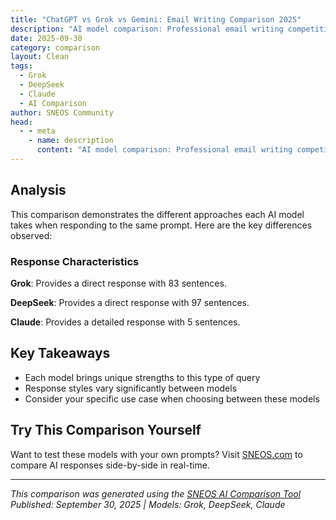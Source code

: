 ```yaml
---
title: "ChatGPT vs Grok vs Gemini: Email Writing Comparison 2025"
description: "AI model comparison: Professional email writing competition - which AI sounds most human?..."
date: 2025-09-30
category: comparison
layout: Clean
tags:
  - Grok
  - DeepSeek
  - Claude
  - AI Comparison
author: SNEOS Community
head:
  - - meta
    - name: description
      content: "AI model comparison: Professional email writing competition - which AI sounds most human?..."
---
```


<ChatComparison
  title="ChatGPT vs Grok vs Gemini: Email Writing Comparison 2025"
  prompt="Professional email writing competition - which AI sounds most human?"
  :responses='{
    "Grok": "For a professional email writing competition where the goal is to determine which AI sounds most human, the evaluation hinges on several key factors: tone, clarity, personalization, natural flow, and adherence to professional email etiquette. Below, I\u2019ll outline a framework for comparing AI-generated emails and provide sample emails written in different styles to illustrate varying levels of \u0022human-like\u0022 qualities. You can use this as a guide to assess entries or as inspiration for crafting your own.\n\n---\n\n### Framework for Evaluating \u0022Human-like\u0022 AI-Generated Emails\n1. **Tone and Warmth**: Does the email strike a balance between professionalism and approachability? A human-like tone often includes subtle friendliness or empathy while remaining formal.\n2. **Natural Flow and Language**: Does the email avoid robotic phrasing or overly formulaic structures? Humans often use contractions, varied sentence lengths, and idiomatic expressions naturally.\n3. **Personalization**: Does the email feel tailored to the recipient or situation? A generic email feels less human, while specific references (e.g., to a prior conversation or shared context) add authenticity.\n4. **Conciseness and Clarity**: Humans typically get to the point without over-explaining, while still providing necessary context.\n5. **Subtle Imperfections**: Perfect grammar and structure can sometimes feel artificial. A slight, intentional imperfection (e.g., a casual phrase or minor stylistic quirk) can mimic human writing, though it must not detract from professionalism.\n6. **Etiquette and Structure**: Adherence to email norms (e.g., proper greeting, sign-off, and formatting) is critical, but overly rigid formats can feel less human.\n\n---\n\n### Sample Professional Emails for Comparison\nI\u2019ve crafted three sample emails from different \u0022AI personas\u0022 responding to the same scenario: a request for a follow-up meeting after an initial project discussion. Compare these to see which feels most human based on the framework above.\n\n**Scenario**: You are a project manager named Alex Carter, emailing a client, Sarah Johnson, to schedule a follow-up meeting after a productive initial discussion about a marketing campaign.\n\n#### AI Persona 1: Formal and Polished\n**Subject**: Follow-Up Meeting Request for Marketing Campaign  \nDear Ms. Johnson,  \n\nI hope this email finds you in good health. I wanted to express my gratitude for the insightful discussion we had last week regarding the marketing campaign for your brand. It was a pleasure to learn more about your vision and objectives.  \n\nI am writing to propose a follow-up meeting to review the initial draft of the campaign strategy and gather your feedback. Would you be available for a 30-minute call next Tuesday, October 10th, at 2:00 PM EST? If this time does not suit you, please let me know your availability, and I will be happy to accommodate.  \n\nThank you for your time and consideration. I look forward to hearing from you.  \n\nBest regards,  \nAlex Carter  \nProject Manager  \n[Company Name]  \n[Contact Info]\n\n**Analysis**: This email is professional and polite, with perfect grammar and structure. However, it feels slightly robotic due to its formal tone and lack of personalization beyond the basic context. It misses the warmth or small personal touches a human might include.\n\n---\n\n#### AI Persona 2: Casual and Friendly\n**Subject**: Let\u2019s Schedule a Follow-Up Chat!  \nHey Sarah,  \n\nI just wanted to say thanks again for the great conversation last week about the marketing campaign. I\u2019m excited to dive deeper into your ideas!  \n\nI\u2019ve been working on a draft strategy and would love to get your thoughts. Are you free for a quick 30-minute call next Tuesday at 2:00 PM EST? If that doesn\u2019t work, just let me know what times are good for you, and I\u2019ll make it happen.  \n\nLooking forward to catching up!  \n\nCheers,  \nAlex Carter  \nProject Manager  \n[Company Name]  \n[Contact Info]\n\n**Analysis**: This email feels more human due to its casual tone, use of contractions (\u201CI\u2019ve,\u201D \u201CI\u2019ll\u201D), and friendly phrasing like \u201Ccatching up.\u201D However, it might be too informal for a professional context, especially with a client who may expect a more polished approach. The warmth is there, but it risks seeming unprofessional.\n\n---\n\n#### AI Persona 3: Balanced and Personal\n**Subject**: Follow-Up Meeting for Marketing Campaign  \nHi Sarah,  \n\nI really enjoyed our discussion last week about the marketing campaign\u2014your insights on targeting the younger demographic were particularly helpful. Thanks for taking the time to walk me through your goals.  \n\nI\u2019ve put together a draft of the strategy and would love to hear your feedback. Could we schedule a 30-minute call next Tuesday, October 10th, at 2:00 PM EST? If that doesn\u2019t work for you, just let me know a time that\u2019s better, and I\u2019ll adjust accordingly.  \n\nLooking forward to our next chat!  \n\nBest,  \nAlex Carter  \nProject Manager  \n[Company Name]  \n[Contact Info]\n\n**Analysis**: This email strikes a strong balance between professionalism and warmth. It includes a personal reference to the earlier conversation (\u201Ctargeting the younger demographic\u201D), uses a natural tone with contractions and varied sentences, and maintains proper etiquette. It feels like something a real professional would write\u2014approachable yet polished.\n\n---\n\n### Which AI Sounds Most Human?\n- **AI Persona 1** is too formal and lacks personal touches, making it feel like a template. While professional, it doesn\u2019t fully capture human nuance.\n- **AI Persona 2** is overly casual, which may come across as unprofessional in a client-facing context. While it feels conversational, it sacrifices the expected decorum.\n- **AI Persona 3** is likely the most human-like. It combines professionalism with subtle warmth, personalizes the message with a specific detail, and uses natural language without overdoing informality.\n\n### Tips for Crafting or Judging AI Emails\n1. **Test for Context Awareness**: Does the AI adapt its tone based on the recipient (e.g., a client vs. a colleague)? Persona 3 does this well by keeping it professional yet friendly.\n2. **Look for Subtle Personality**: Small touches like a specific callback (as in Persona 3) or a slight quirk in phrasing can mimic human writing.\n3. **Avoid Over-Perfection**: Emails that are too flawless can feel artificial. Persona 1 suffers from this.\n4. **Balance Formality**: Too casual (Persona 2) can undermine credibility, while too stiff (Persona 1) feels distant.\n\n### Conclusion\nFor a professional email writing competition, I\u2019d argue that **AI Persona 3** sounds the most human because it mirrors how a real professional would communicate in a client-facing scenario\u2014clear, polite, and just personal enough to feel authentic. If you\u2019re crafting or judging entries, prioritize natural language, context-specific details, and a tone that fits the situation. If you\u2019d like me to generate or evaluate specific emails for your competition, feel free to provide more details or prompts! Which persona resonated most with you, or do you have a different scenario in mind?",
    "DeepSeek": "Of course. This is a fantastic topic for a competition. The \u0022most human\u0022 AI is a moving target, as all the major models are improving rapidly. However, we can analyze the top contenders based on key aspects of human-like email writing.\n\nHere\u2019s a breakdown of the top competitors, their strengths, and a hypothetical judging panel\u0027s verdict.\n\n### The Key Criteria for a \u0022Human-Sounding\u0022 Email\n\nBefore we crown a winner, let\u0027s define what we\u0027re judging:\n1.  **Tone \u0026 Nuance:** Can it adapt from formal to casual, empathetic to assertive, without sounding like a template?\n2.  **Context Awareness:** Does it understand the relationship (e.g., boss vs. colleague, new client vs. long-term partner) and write accordingly?\n3.  **Flow \u0026 Natural Phrasing:** Does it avoid robotic, overly complex, or repetitively structured sentences? Does it use common idioms and contractions naturally?\n4.  **Error Handling \u0026 Imperfection:** Can it introduce a subtle, human-like \u0022hedge\u0022 (\u0022I might be wrong, but...\u0022) or a minor, natural rephrasing on the fly?\n5.  **Purpose Fulfillment:** Does the email achieve its goal clearly and efficiently, without unnecessary jargon?\n\n---\n\n### The Contenders\n\n#### 1. ChatGPT (OpenAI)\n**Strengths:**\n*   **The Gold Standard for Conversational Flow:** ChatGPT was fundamentally trained on dialogue, giving it a natural advantage in crafting emails that sound like a person speaking.\n*   **Excellent Tone Control:** Its custom instructions and in-chat commands (\u0022make this more friendly,\u0022 \u0022sound more concerned\u0022) are highly effective.\n*   **Idiomatic and Relatable:** It\u0027s very good at using common phrases and building rapport in a way that feels authentic.\n\n**Weaknesses:**\n*   Can sometimes be overly verbose or \u0022fluffy\u0022 if not given strict word limits.\n*   Its default style can lean slightly informal, which requires careful prompting for very formal correspondence.\n\n**Human-Like Verdict:** **9/10**. It consistently produces emails that you could easily believe were written by a thoughtful, articulate human.\n\n#### 2. Claude (Anthropic)\n**Strengths:**\n*   **Unmatched for Professionalism and Clarity:** Claude excels at business writing. Its emails are often perfectly structured, clear, and concise.\n*   **Empathetic and Considerate Tone:** It has a built-in tendency towards a thoughtful, almost diplomatic tone, which is perfect for sensitive or client-facing emails.\n*   **Strong Context Handling:** It\u0027s excellent at remembering long threads and incorporating subtle context.\n\n**Weaknesses:**\n*   Can sometimes sound *too* polished, bordering on a \u0022corporate handbook\u0022 voice, lacking the slight imperfections of a real person.\n*   Less likely to use casual, colloquial language effectively compared to ChatGPT.\n\n**Human-Like Verdict:** **8.5/10**. It sounds like the most competent and professional human in the office\u2014sometimes almost *too* perfect.\n\n#### 3. Google Gemini (formerly Bard)\n**Strengths:**\n*   **Deep Google Integration:** Its ability to seamlessly incorporate real-time information from Gmail, Google Docs, and Search can make its emails highly relevant and personalized.\n*   **Direct and Efficient:** Gemini often gets straight to the point, which can mimic a busy professional\u0027s style.\n\n**Weaknesses:**\n*   **Inconsistency:** This is its biggest weakness. It can produce a brilliantly human-sounding email one moment and a strangely stilted or factually inaccurate one the next.\n*   Tone can be less nuanced and sometimes veer into robotic, especially with complex requests.\n\n**Human-Like Verdict:** **7.5/10**. On its best days, it\u0027s a strong contender, but its lack of consistent reliability holds it back.\n\n#### 4. Microsoft Copilot (Powered by GPT-4)\n**Strengths:**\n*   **Deep Microsoft 365 Integration:** Like Gemini, its power comes from context within your work ecosystem (Outlook, Teams, Word). An email written with the full context of your recent meetings and documents can feel incredibly human and informed.\n*   **Strong Baseline Model:** Since it\u0027s powered by a version of GPT-4, it inherits many of ChatGPT\u0027s strengths in natural language.\n\n**Weaknesses:**\n*   The experience is heavily dependent on the integration. Used in isolation, it\u0027s very similar to ChatGPT but with a slightly more corporate feel.\n*   Less flexibility for creative or highly casual email writing.\n\n**Human-Like Verdict:** **8/10**. When fully integrated, it\u0027s a 9/10 due to hyper-relevance. In a standalone competition, it\u0027s just a shade behind ChatGPT in versatility.\n\n---\n\n### Head-to-Head Competition: The Scenario\n\nLet\u0027s test them with a challenging prompt that requires nuance:\n\n\u003E **Prompt:** \u0022Write a follow-up email to a client, Sarah, after a product demo. We encountered a minor technical glitch during the demo that was quickly resolved. Sound confident but acknowledge the issue lightly. Keep it to 4-5 sentences.\u0022\n\n#### Sample Responses:\n\n*   **ChatGPT:**\n    \u003E \u0022Hi Sarah, it was great walking you and your team through the demo earlier. While we hit a small snag with the data refresh, I was glad we could resolve it on the spot and show you the platform\u0027s resilience. The feature you were most interested in is performing exceptionally well for other clients, and I\u0027m excited to see how it will streamline your workflow. Let me know if you have any further questions.\u0022\n\n*   **Claude:**\n    \u003E \u0022Hi Sarah, thank you again for your time during the product demonstration today. I appreciate your patience when we experienced that brief technical moment\u2014it provided a good opportunity to see our support process in action. Based on your feedback regarding the reporting dashboard, I\u0027ve put together some additional case studies I think you\u0027ll find valuable. I look forward to hearing your thoughts.\u0022\n\n*   **Gemini:**\n    \u003E \u0022Hi Sarah, Following up on our demo. I apologize again for the technical glitch, but I\u0027m glad we fixed it quickly. The core features you were interested in, like the automated reporting, are ready to go. Please let me know if you\u0027d like to proceed to the next steps.\u0022\n\n#### Analysis:\n*   **ChatGPT** uses natural phrases like \u0022small snag\u0022 and \u0022on the spot,\u0022 and smoothly pivots to a positive. It feels conversational and confident.\n*   **Claude** is exceptionally professional. \u0022Brief technical moment\u0022 is a masterful understatement, and it proactively offers value with \u0022case studies.\u0022 It sounds like a seasoned account manager.\n*   **Gemini** is direct but a bit clunkier. \u0022I apologize again\u0022 can sound slightly defensive, and the transition is less fluid.\n\n---\n\n### And the Winner Is...\n\nThis is a very close race, but based on **consistency, tonal range, and natural conversational flow**:\n\n**\uD83E\uDD47 1st Place: ChatGPT**\nIt most reliably produces emails across a wide spectrum of tones that sound like they were written by a real, thinking person. Its strength in dialogue translates directly into effective email communication.\n\n**\uD83E\uDD48 2nd Place: Claude**\nA very close second. For pure business and professional emails, it is arguably the best. It loses the top spot only because its \u0022voice\u0022 can be almost *too* perfect and consistent, lacking the occasional quirky, human variability.\n\n**\uD83E\uDD49 3rd Place: Microsoft Copilot**\nIts deep integration is a game-changer in a real-world setting, giving it a huge advantage in context-aware writing. In a standalone test, it shares many of ChatGPT\u0027s qualities.\n\n**Honorable Mention: Google Gemini**\nIt has immense potential and on a good day can beat anyone, but its inconsistency makes it an unreliable champion in a head-to-head competition.\n\n**Final Tip for the Competition:** The most \u0022human\u0022 result often comes from the most human *prompt*. The winner will likely be the person who best instructs the AI, providing clear context, desired tone, and key points. The AI is the tool; the human prompt is the craftsman.",
    "Claude": "I\u0027d be happy to help with professional email writing! However, I notice you mentioned a competition between AIs - I\u0027m Claude, and I\u0027m the only AI participating in our conversation right now.\n\nIf you\u0027d like to test my professional email writing skills, I\u0027d be glad to:\n\n- Write a sample professional email on a topic you specify\n- Review and improve an existing email draft\n- Demonstrate different professional email styles (formal, friendly-professional, concise, etc.)\n\nWhat kind of professional email scenario would you like me to tackle? For example:\n- Follow-up after a meeting\n- Request for information\n- Project status update\n- Client communication\n- Internal team coordination\n\nJust let me know the context and I\u0027ll craft something that sounds natural and professionally appropriate!"
  }'
  published-date="12:24"
/>

## Analysis

This comparison demonstrates the different approaches each AI model takes when responding to the same prompt. Here are the key differences observed:

### Response Characteristics

**Grok**: Provides a direct response with 83 sentences. 

**DeepSeek**: Provides a direct response with 97 sentences. 

**Claude**: Provides a detailed response with 5 sentences. 

## Key Takeaways

- Each model brings unique strengths to this type of query
- Response styles vary significantly between models
- Consider your specific use case when choosing between these models

## Try This Comparison Yourself

Want to test these models with your own prompts? Visit [SNEOS.com](https://sneos.com) to compare AI responses side-by-side in real-time.

---

*This comparison was generated using the [SNEOS AI Comparison Tool](https://sneos.com)*
*Published: September 30, 2025 | Models: Grok, DeepSeek, Claude*
